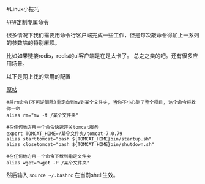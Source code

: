 #Linux小技巧  
  
###定制专属命令

很多情况下我们需要用命令行客户端完成一些工作，但是每次敲命令得加上一系列的参数啥的特别麻烦。

比如如果链接redis，redis的ui客户端是在是太卡了。 总之之类的吧。还有很多应用场景。

以下是网上找的常用的配置

[原帖](http://blog.csdn.net/caib1109/article/details/51864686)


```
#将rm命令(不可逆删除)重定向到mv到某个文件夹, 当你不小心删了整个项目, 这个命令将救你一命
alias rm="mv -t /某个文件夹"  

#在任何地方用一个命令快速开关tomcat服务
export TOMCAT_HOME=/某个文件夹/tomcat-7.0.79
alias starttomcat="bash ${TOMCAT_HOME}bin/startup.sh"
alias closetomcat="bash ${TOMCAT_HOME}bin/shutdown.sh"

#在任何地方用一个命令下载到指定文件夹
alias wget="wget -P /某个文件夹"
```

然后输入 `source ~/.bashrc` 在当前shell生效。




